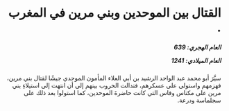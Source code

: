 <h1 dir="rtl">القتال بين الموحدين وبني مرين في المغرب .</h1>

<h5 dir="rtl">العام الهجري:  639

العام الميلادي: 1241

</h5>

<p dir="rtl">سيَّرَ أبو محمد عبد الواحد الرشيد بن أبي العلاء المأمون الموحدي جيشًا لقتال بني مرين، فهزمهم واستولى على عسكرهم، فتدالت الحروب بينهم إلى أن انتهت إلى استيلاءِ بني مرين على مكناس وفاس التي كانت حاضرةَ الموحدين، كما استولوا بعد ذلك على سجلماسة ودرعة.</p></br>
